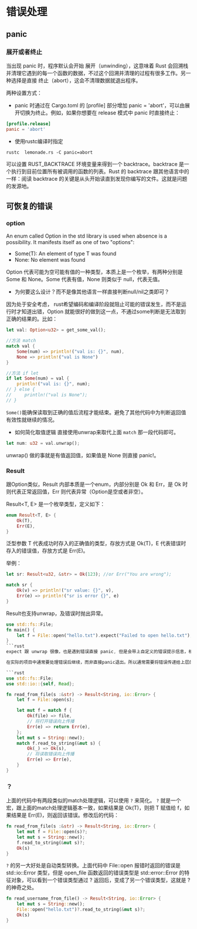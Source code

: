 # 错误处理

## panic

### 展开或者终止

当出现 panic 时，程序默认会开始 展开（unwinding），这意味着 Rust 会回溯栈并清理它遇到的每一个函数的数据，不过这个回溯并清理的过程有很多工作。另一种选择是直接 终止（abort），这会不清理数据就退出程序。

两种设置方式：
- panic 时通过在 Cargo.toml 的 [profile] 部分增加 panic = 'abort'，可以由展开切换为终止。例如，如果你想要在 release 模式中 panic 时直接终止：
``` toml
[profile.release]
panic = 'abort'
```

- 使用rustc编译时指定

``` shell
rustc  lemonade.rs -C panic=abort
```

可以设置 RUST_BACKTRACE 环境变量来得到一个 backtrace。backtrace 是一个执行到目前位置所有被调用的函数的列表。Rust 的 backtrace 跟其他语言中的一样：阅读 backtrace 的关键是从头开始读直到发现你编写的文件。这就是问题的发源地。

## 可恢复的错误

### option

An enum called Option<T> in the std library is used when absence is a possibility. It manifests itself as one of two "options":

- Some(T): An element of type T was found
- None: No element was found

Option 代表可能为空可能有值的一种类型，本质上是一个枚举，有两种分别是 Some 和 None。Some 代表有值，None 则类似于 null，代表无值。

- 为何要这么设计？而不是像其他语言一样直接判断null/nil之类即可？

因为处于安全考虑， rust希望编码和编译阶段就阻止可能的错误发生，而不是运行时才知道出错，Option 就能很好的做到这一点，不通过some判断是无法取到正确的结果的。比如：

``` rust
let val: Option<u32> = get_some_val();

//方法 match
match val {
    Some(num) => println!("val is: {}", num),
    None => println!("val is None")
}

//方法 if let
if let Some(num) = val {
    println!("val is: {}", num);
// } else {
//     println!("val is None");
// }
```

`Some()`能确保读取到正确的值后流程才能结束。避免了其他代码中为判断返回值有效性就继续的情况。

- 如何简化取值逻辑
直接使用unwrap来取代上面 `match` 那一段代码即可。

``` rust
let num: u32 = val.unwrap();
```
unwrap() 做的事就是有值返回值，如果值是 None 则直接 panic!。


### Result

跟Option类似，Result 内部本质是一个enum，内部分别是 Ok 和 Err，是 Ok 时则代表正常返回值，Err 则代表异常（Option是空或者非空）。

Result<T, E> 是一个枚举类型，定义如下：
```rust
enum Result<T, E> {
    Ok(T),
    Err(E),
}
```
泛型参数 T 代表成功时存入的正确值的类型，存放方式是 Ok(T)，E 代表错误时存入的错误值，存放方式是 Err(E)。

举例：
```rust
let sr: Result<u32, &str> = Ok(123); //or Err("You are wrong");

match sr {
    Ok(v) => println!("sr value: {}", v),
    Err(e) => println!("sr is error {}", e)
}
```

Result也支持unwrap，及错误时抛出异常。

```rust
use std::fs::File;
fn main() {
    let f = File::open("hello.txt").expect("Failed to open hello.txt");
}
```rust
expect 跟 unwrap 很像，也是遇到错误直接 panic, 但是会带上自定义的错误提示信息，相当于重载了错误打印的函数。

在实际的项目中通常要处理错误后继续，而非直接panic退出。所以通常需要将错误传递给上层的错误处理模块，用来记录、回滚等操作。典型的处理方式：

```rust
use std::fs::File;
use std::io::{self, Read};

fn read_from_file(s :&str) -> Result<String, io::Error> {
    let f = File::open(s);

    let mut f = match f {
        Ok(file) => file,
        // 将打开错误向上传播
        Err(e) => return Err(e),
    };
    let mut s = String::new();
    match f.read_to_string(&mut s) {
        Ok(_) => Ok(s),
        // 将读取错误向上传播
        Err(e) => Err(e),
    }
}
```

### ？

上面的代码中有两段类似的match处理逻辑，可以使用 `?` 来简化。
`?` 就是一个宏，跟上面的match处理逻辑基本一致，如果结果是 Ok(T)，则把 T 赋值给 f，如果结果是 Err(E)，则返回该错误。修改后的代码：
```rust
fn read_from_file(s :&str) -> Result<String, io::Error> {
    let mut f = File::open(s)?;
    let mut s = String::new();
    f.read_to_string(&mut s)?;
    Ok(s)
}
```

`?` 的另一大好处是自动类型转换。上面代码中 File::open 报错时返回的错误是 std::io::Error 类型，但是 open_file 函数返回的错误类型是 std::error::Error 的特征对象，可以看到一个错误类型通过 ? 返回后，变成了另一个错误类型，这就是 ? 的神奇之处。

```rust
fn read_username_from_file() -> Result<String, io::Error> {
    let mut s = String::new();
    File::open("hello.txt")?.read_to_string(&mut s)?;
    Ok(s)
}
```

